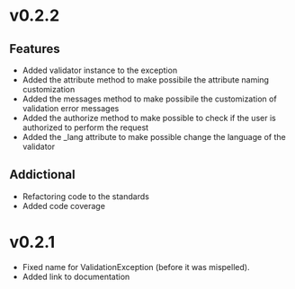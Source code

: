 # v0.2.2
## Features
- Added validator instance to the exception
- Added the attribute method to make possibile the attribute naming customization
- Added the messages method to make possibile the customization of validation error messages
- Added the authorize method to make possible to check if the user is authorized to perform the request
- Added the _lang attribute to make possible change the language of the validator
## Addictional
- Refactoring code to the standards
- Added code coverage

# v0.2.1
- Fixed name for ValidationException (before it was mispelled).
- Added link to documentation